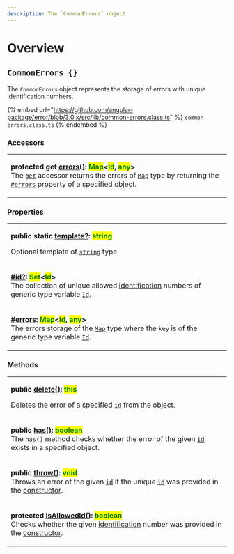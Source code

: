 ```yaml
---
description: The `CommonErrors` object
---
```


# Overview

## `CommonErrors {}`

The `CommonErrors` object represents the storage of errors with unique identification numbers.

{% embed url="https://github.com/angular-package/error/blob/3.0.x/src/lib/common-errors.class.ts" %}
`common-errors.class.ts`
{% endembed %}

### **Accessors**

|                                                                                                                                                                                                                                                                                                                                                                                                                                                                                                                                                                                                                                                                                                                                              |
| -------------------------------------------------------------------------------------------------------------------------------------------------------------------------------------------------------------------------------------------------------------------------------------------------------------------------------------------------------------------------------------------------------------------------------------------------------------------------------------------------------------------------------------------------------------------------------------------------------------------------------------------------------------------------------------------------------------------------------------------- |
| <p><strong>protected get</strong> <a href="accessors/get-errors.md"><strong>errors()</strong></a><strong>: </strong><mark style="color:green;"><strong>Map</strong></mark><strong>&#x3C;</strong><mark style="color:green;"><strong>Id</strong></mark><strong>, </strong><mark style="color:green;"><strong>any</strong></mark><strong>></strong><br>The <a href="https://developer.mozilla.org/en-US/docs/Web/JavaScript/Reference/Functions/get"><code>get</code></a> accessor returns the errors of <a href="https://developer.mozilla.org/en-US/docs/Web/JavaScript/Reference/Global_Objects/Map"><code>Map</code></a> type by returning the <a href="properties/errors.md"><code>#errors</code></a> property of a specified object.</p> |

### Properties

|                                                                                                                                                                                                                                                                                                                                                                                                                                                                                                                                                                                                                                                      |
| ---------------------------------------------------------------------------------------------------------------------------------------------------------------------------------------------------------------------------------------------------------------------------------------------------------------------------------------------------------------------------------------------------------------------------------------------------------------------------------------------------------------------------------------------------------------------------------------------------------------------------------------------------- |
| <p><strong>public static</strong> <a href="properties/static-template.md"><strong>template?</strong></a><strong>: </strong><mark style="color:green;"><strong>string</strong></mark></p><p>Optional template of <a href="https://www.typescriptlang.org/docs/handbook/basic-types.html#string"><code>string</code></a> type.</p>                                                                                                                                                                                                                                                                                                                     |
| <p><strong></strong><a href="properties/id.md"><strong>#id?</strong></a><strong>: </strong><mark style="color:green;"><strong>Set</strong></mark><strong>&#x3C;</strong><mark style="color:green;"><strong>Id</strong></mark><strong>></strong><br><strong></strong>The collection of unique allowed <a href="../getting-started/basic-concepts.md#unique-identification">identification</a> numbers of generic type variable <a href="generic-type-variables.md#commonerrors-less-than-id-greater-than"><code>Id</code></a>.</p>                                                                                                                    |
| <p><strong></strong><a href="properties/errors.md"><strong>#errors</strong></a><strong>: </strong><mark style="color:green;"><strong>Map</strong></mark><strong>&#x3C;</strong><mark style="color:green;"><strong>Id</strong></mark><strong>, </strong><mark style="color:green;"><strong>any</strong></mark><strong>></strong><br>The errors storage of the <a href="https://developer.mozilla.org/en-US/docs/Web/JavaScript/Reference/Global_Objects/Map"><code>Map</code></a> type where the <code>key</code> is of the generic type variable <a href="generic-type-variables.md#commonerrors-less-than-id-greater-than"><code>Id</code></a>.</p> |

### Methods

|                                                                                                                                                                                                                                                                                                                                                                                                               |
| ------------------------------------------------------------------------------------------------------------------------------------------------------------------------------------------------------------------------------------------------------------------------------------------------------------------------------------------------------------------------------------------------------------- |
| <p><strong>public</strong> <a href="methods/delete.md"><strong>delete()</strong></a><strong>: </strong><mark style="color:green;"><strong>this</strong></mark></p><p>Deletes the error of a specified <a href="methods/delete.md#id-errorid"><code>id</code></a> from the object.</p>                                                                                                                         |
| <p><strong>public</strong> <a href="methods/has.md"><strong>has()</strong></a><strong>: </strong><mark style="color:green;"><strong>boolean</strong></mark><br><strong></strong>The <code>has()</code> method checks whether the error of the given <a href="methods/has.md#id-errorid"><code>id</code></a> exists in a specified object.</p>                                                                 |
| <p><strong>public</strong> <a href="methods/throw.md"><strong>throw()</strong></a><strong>: </strong><mark style="color:green;"><strong>void</strong></mark><br><strong></strong>Throws an error of the given <a href="methods/throw.md#id-errorid"><code>id</code></a> if the unique <a href="constructor.md#...id-id"><code>id</code></a> was provided in the <a href="constructor.md">constructor</a>.</p> |
| <p><strong>protected</strong> <a href="methods/isallowedid.md"><strong>isAllowedId()</strong></a><strong>: </strong><mark style="color:green;"><strong>boolean</strong></mark><br><strong></strong>Checks whether the given <a href="../getting-started/basic-concepts.md#unique-identification">identification</a> number was provided in the <a href="constructor.md">constructor</a>.</p>                  |
